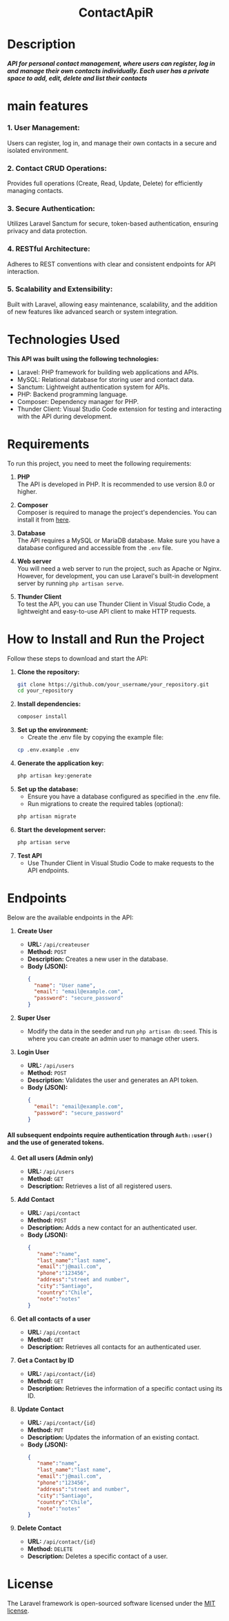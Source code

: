 <h1 align="center" >ContactApiR</h1>

# Description
_**API for personal contact management, where users can register, log in and manage their own contacts individually. Each user has a private space to add, edit, delete and list their contacts**_
# main features
### 1. User Management:
Users can register, log in, and manage their own contacts in a secure and isolated environment.

### 2. Contact CRUD Operations:
Provides full operations (Create, Read, Update, Delete) for efficiently managing contacts.

### 3. Secure Authentication:
Utilizes Laravel Sanctum for secure, token-based authentication, ensuring privacy and data protection.

### 4. RESTful Architecture:
Adheres to REST conventions with clear and consistent endpoints for API interaction.

### 5. Scalability and Extensibility:
Built with Laravel, allowing easy maintenance, scalability, and the addition of new features like advanced search or system integration.

# Technologies Used
**This API was built using the following technologies:**

* Laravel: PHP framework for building web applications and APIs.
* MySQL: Relational database for storing user and contact data.
* Sanctum: Lightweight authentication system for APIs.
* PHP: Backend programming language.
* Composer: Dependency manager for PHP.
* Thunder Client: Visual Studio Code extension for testing and interacting with the API during development.

# Requirements

To run this project, you need to meet the following requirements:

1. **PHP**  
   The API is developed in PHP. It is recommended to use version 8.0 or higher.

2. **Composer**  
   Composer is required to manage the project's dependencies. You can install it from [here](https://getcomposer.org/download/).

3. **Database**  
   The API requires a MySQL or MariaDB database. Make sure you have a database configured and accessible from the `.env` file.

4. **Web server**  
   You will need a web server to run the project, such as Apache or Nginx. However, for development, you can use Laravel's built-in development server by running `php artisan serve`.

5. **Thunder Client**  
   To test the API, you can use Thunder Client in Visual Studio Code, a lightweight and easy-to-use API client to make HTTP requests.

  
# **How to Install and Run the Project**

Follow these steps to download and start the API:

1. **Clone the repository:**
   ```bash
   git clone https://github.com/your_username/your_repository.git
   cd your_repository
2. **Install dependencies:**
   ```bash
   composer install
3. **Set up the environment:**
   * Create the .env file by copying the example file:
   ```bash
   cp .env.example .env
4. **Generate the application key:**
   ```bash
   php artisan key:generate
5. **Set up the database:**
   * Ensure you have a database configured as specified in the .env file.
   * Run migrations to create the required tables (optional):
   ```bash
   php artisan migrate
6. **Start the development server:**
   ```bash
   php artisan serve
7. **Test API**
   * Use Thunder Client in Visual Studio Code to make requests to the API endpoints.

# **Endpoints**

Below are the available endpoints in the API:

1. **Create User**
   - **URL:** `/api/createuser`
   - **Method:** `POST`
   - **Description:** Creates a new user in the database.
   - **Body (JSON):**
     ```json
     {
       "name": "User name",
       "email": "email@example.com",
       "password": "secure_password"
     }
     ```

2. **Super User**
   - Modify the data in the seeder and run `php artisan db:seed`. This is where you can create an admin user to manage other users.

3. **Login User**
   - **URL:** `/api/users`
   - **Method:** `POST`
   - **Description:** Validates the user and generates an API token.
   - **Body (JSON):**
     ```json
     {
       "email": "email@example.com",
       "password": "secure_password"
     }
     ```

#### All subsequent endpoints require authentication through `Auth::user()` and the use of generated tokens.

4. **Get all users (Admin only)**
   - **URL:** `/api/users`
   - **Method:** `GET`
   - **Description:** Retrieves a list of all registered users.

5. **Add Contact**
   - **URL:** `/api/contact`
   - **Method:** `POST`
   - **Description:** Adds a new contact for an authenticated user.
   - **Body (JSON):**
     ```json
     {
        "name":"name",
        "last_name":"last name",
        "email":"j@mail.com",
        "phone":"123456",
        "address":"street and number",
        "city":"Santiago",
        "country":"Chile",
        "note":"notes"
     }
     ```
6. **Get all contacts of a user**
   - **URL:** `/api/contact`
   - **Method:** `GET`
   - **Description:** Retrieves all contacts for an authenticated user.

7. **Get a Contact by ID**
   - **URL:** `/api/contact/{id}`
   - **Method:** `GET`
   - **Description:** Retrieves the information of a specific contact using its ID.

8. **Update Contact**
   - **URL:** `/api/contact/{id}`
   - **Method:** `PUT`
   - **Description:** Updates the information of an existing contact.
   - **Body (JSON):**
     ```json
     {
        "name":"name",
        "last_name":"last name",
        "email":"j@mail.com",
        "phone":"123456",
        "address":"street and number",
        "city":"Santiago",
        "country":"Chile",
        "note":"notes"
     }
     ```

9. **Delete Contact**
   - **URL:** `/api/contact/{id}`
   - **Method:** `DELETE`
   - **Description:** Deletes a specific contact of a user.


# License

The Laravel framework is open-sourced software licensed under the [MIT license](https://opensource.org/licenses/MIT).
